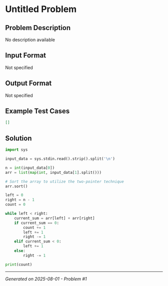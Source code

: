 # Untitled Problem

## Problem Description
No description available

## Input Format
Not specified

## Output Format
Not specified

## Example Test Cases
```json
[]
```

## Solution
```python
import sys

input_data = sys.stdin.read().strip().split('\n')

n = int(input_data[0])
arr = list(map(int, input_data[1].split()))

# Sort the array to utilize the two-pointer technique
arr.sort()  

left = 0  
right = n - 1  
count = 0  

while left < right:
    current_sum = arr[left] + arr[right]  
    if current_sum == 0:
        count += 1  
        left += 1  
        right -= 1  
    elif current_sum < 0:
        left += 1  
    else:
        right -= 1  

print(count)
```

---
*Generated on 2025-08-01 - Problem #1*